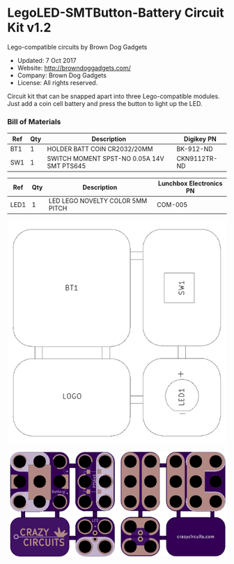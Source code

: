 <!--- start title --->
# LegoLED-SMTButton-Battery Circuit Kit v1.2
Lego-compatible circuits by Brown Dog Gadgets

- Updated: 7 Oct 2017
- Website: http://browndoggadgets.com/
- Company: Brown Dog Gadgets
- License: All rights reserved.

<!--- end title --->
Circuit kit that can be snapped apart into three Lego-compatible modules. Just add a coin cell battery and press the button to light up the LED.

<!--- bom start --->
### Bill of Materials

|Ref|Qty|Description|Digikey PN|
|---|---|-----------|------|
|BT1|1|HOLDER BATT COIN CR2032/20MM|BK-912-ND|
|SW1|1|SWITCH MOMENT SPST-NO 0.05A 14V SMT PTS645|CKN9112TR-ND|


|Ref|Qty|Description|Lunchbox Electronics PN|
|---|---|-----------|------|
|LED1|1|LED LEGO NOVELTY COLOR 5MM PITCH|COM-005|


<!--- bom end --->
![Assembly Diagram](assembly.png)

![Gerber Preview](preview.png)


